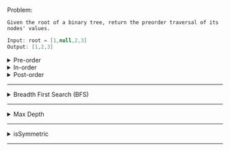 Problem:
```
Given the root of a binary tree, return the preorder traversal of its nodes' values.
```

```scala
Input: root = [1,null,2,3]
Output: [1,2,3]
```

<details><summary>Pre-order</summary>

```scala
/**
 * Definition for a binary tree node.
 * class TreeNode(_value: Int = 0, _left: TreeNode = null, _right: TreeNode = null) {
 *   var value: Int = _value
 *   var left: TreeNode = _left
 *   var right: TreeNode = _right
 * }
 */
object Solution {
    def preorderTraversal(root: TreeNode): List[Int] = {
        Option(root) match {
            case Some(node) => List(node.value) ++ preorderTraversal(node.left) ++ preorderTraversal(node.right)
            case _ => List()
        }
    }
}
```

Runtime: `O(N Log N)` 

</details>

<details><summary>In-order</summary>

```scala
def inorderTraversal(root: TreeNode): List[Int] = {
    Option(root) match {
        case Some(node) => inorderTraversal(node.left) ++ List(node.value) ++ inorderTraversal(node.right)
        case _ => List()
    }
}
```

Runtime: `O(N Log N)` 

</details>

<details><summary>Post-order</summary>

```scala
def postorderTraversal(root: TreeNode): List[Int] = {
        Option(root) match {
        case Some(node) => postorderTraversal(node.left) ++ postorderTraversal(node.right) ++ List(node.value)
        case _ => List()
    }
}
```

Runtime: `O(N Log N)` 

</details>

---

</details>

<details><summary>Breadth First Search (BFS)</summary>

```scala
import scala.collection.mutable.ListBuffer
object Solution {
    def levelOrder(root: TreeNode): List[List[Int]] = {

      var levels = mutable.ListBuffer[ListBuffer[Int]]()

      def nextLevel(node: TreeNode, level: Int): Unit = {

        if(levels.length == level) levels += ListBuffer()

        levels(level) += node.value

        if(node.left != null) nextLevel(node.left, level + 1)
        if(node.right != null) nextLevel(node.right, level + 1)

      }

      Option(root) match {
          case Some(node) => nextLevel(node, 0)
          case None => levels
      }

      levels.map(_.toList).toList
    }
}
```

Runtime: `O(N)` 

</details>

---

</details>

<details><summary>Max Depth</summary>

This one is kinda a gimmy. We can easily compute the max depth by using a BFS
and then getting the size of the list (which is the max depth)

```scala
object Solution {
    import collection.mutable._
    def maxDepth(root: TreeNode): Int = {

      var levels = ListBuffer[ListBuffer[Int]]()

      def nextLevel(node: TreeNode, level: Int): Unit = {

        if(levels.length == level) levels += ListBuffer()

        levels(level) += node.value

        if(node.left != null) nextLevel(node.left, level + 1)
        if(node.right != null) nextLevel(node.right, level + 1)
      }

      Option(root) match {
          case Some(node) => nextLevel(node, 0)
          case None => levels
      }

      levels.length
    }
}
```

Runtime: `O(N)` 

</details>

---

<details><summary>isSymmetric</summary>

Got kinda lazy on this one. Reused inorderTraversal with a little logic at the bottom. 

```scala
object Solution {
  def isSymmetric(root: TreeNode): Boolean = {
    def inorderTraversal(root: TreeNode, side: Char): List[(Int, Char)] = {
      Option(root) match {
        case Some(node) => inorderTraversal(node.left, 'l') ++ List((node.value, side)) ++ inorderTraversal(node.right, 'r')
        case _ => List()
      }
    }
    
    val left = inorderTraversal(root.left, 'l')
    val right = inorderTraversal(root.right, 'r')

    left.zip(right.reverse).forall { item =>
      item._1._1 == item._2._1 && item._1._2 != item._2._2
    } && left.size == right.size

  }
}
```

Runtime: `O(N)` 

</details>

---

